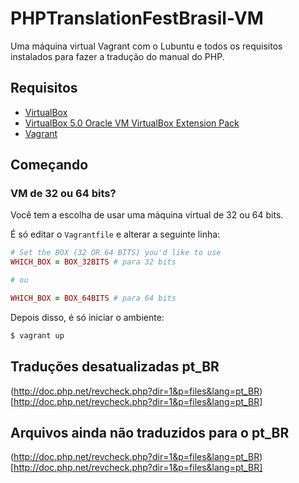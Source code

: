 PHPTranslationFestBrasil-VM
===========================

Uma máquina virtual Vagrant com o Lubuntu e todos os requisitos instalados para
fazer a tradução do manual do PHP.

## Requisitos
 - [VirtualBox](https://www.virtualbox.org/wiki/Downloads)
 - [VirtualBox 5.0 Oracle VM VirtualBox Extension Pack](http://download.virtualbox.org/virtualbox/5.0.0/Oracle_VM_VirtualBox_Extension_Pack-5.0.0-101573.vbox-extpack)
 - [Vagrant](http://www.vagrantup.com/downloads.html)

## Começando

### VM de 32 ou 64 bits?

Você tem a escolha de usar uma máquina virtual de 32 ou 64 bits.

É só editar o `Vagrantfile` e alterar a seguinte linha:

```ruby
# Set the BOX (32 OR 64 BITS) you'd like to use
WHICH_BOX = BOX_32BITS # para 32 bits

# ou

WHICH_BOX = BOX_64BITS # para 64 bits
```

Depois disso, é só iniciar o ambiente:

```bash
$ vagrant up
```

## Traduções desatualizadas pt_BR
(http://doc.php.net/revcheck.php?dir=1&p=files&lang=pt_BR)[http://doc.php.net/revcheck.php?dir=1&p=files&lang=pt_BR]

## Arquivos ainda não traduzidos para o pt_BR
(http://doc.php.net/revcheck.php?dir=1&p=files&lang=pt_BR)[http://doc.php.net/revcheck.php?dir=1&p=files&lang=pt_BR]


